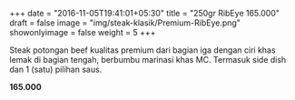 +++
date = "2016-11-05T19:41:01+05:30"
title = "250gr RibEye 165.000"
draft = false
image = "img/steak-klasik/Premium-RibEye.png"
showonlyimage = false
weight = 5
+++

Steak potongan beef kualitas premium dari bagian iga dengan ciri khas lemak di bagian tengah, berbumbu marinasi khas MC.
Termasuk side dish dan 1 (satu) pilihan saus.

**165.000**
